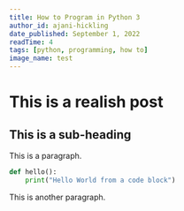 ```yaml
---
title: How to Program in Python 3
author_id: ajani-hickling
date_published: September 1, 2022
readTime: 4
tags: [python, programming, how to]
image_name: test
---
```


# This is a realish post

## This is a sub-heading

This is a paragraph.

```python
def hello():
    print("Hello World from a code block")
```

This is another paragraph.
